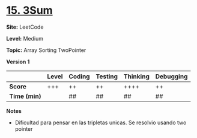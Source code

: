 # [15. 3Sum](https://leetcode.com/problems/3sum/submissions/1359588603/)

**Site:** LeetCode

**Level:** Medium

**Topic:** Array Sorting TwoPointer 

**Version 1** 

|           | Level | Coding | Testing | Thinking | Debugging  |
|-----------|-------|--------|---------|----------|------------|
| **Score** | +++   | ++     | ++      | ++++     | ++         |
| **Time (min)** | | ## | ## | ## | ## |

**Notes**
- Dificultad para pensar en las tripletas unicas. Se resolvio usando two pointer 